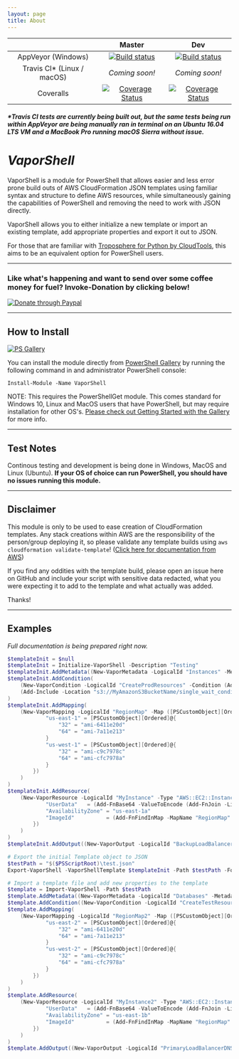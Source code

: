 ```yaml
---
layout: page
title: About
---
```


|       | Master | Dev |
|:-----:|:------:|:---:|
| AppVeyor (Windows) | [![Build status](https://ci.appveyor.com/api/projects/status/8a4jsfv42tbmlym8/branch/master?svg=true)](https://ci.appveyor.com/project/nferrell/VaporShell/branch/master) | [![Build status](https://ci.appveyor.com/api/projects/status/8a4jsfv42tbmlym8/branch/dev?svg=true)](https://ci.appveyor.com/project/nferrell/VaporShell/branch/dev) |
| Travis CI* (Linux / macOS) | _Coming soon!_ |  _Coming soon!_ |
| Coveralls | [![Coverage Status](https://coveralls.io/repos/github/nferrell/VaporShell/badge.svg?branch=dev)](https://coveralls.io/github/nferrell/VaporShell?branch=master) | [![Coverage Status](https://coveralls.io/repos/github/nferrell/VaporShell/badge.svg?branch=dev)](https://coveralls.io/github/nferrell/VaporShell?branch=dev) |

##### _*Travis CI tests are currently being built out, but the same tests being run within AppVeyor are being manually ran in terminal on an Ubuntu 16.04 LTS VM and a MacBook Pro running macOS Sierra without issue._  

# *VaporShell* 

VaporShell is a module for PowerShell that allows easier and less error prone build outs of AWS CloudFormation JSON templates using familiar syntax and structure to define AWS resources, while simultaneously gaining the capabilities of PowerShell and removing the need to work with JSON directly.

VaporShell allows you to either initialize a new template or import an existing template, add appropriate properties and export it out to JSON.

For those that are familiar with [Troposphere for Python by CloudTools](https://github.com/cloudtools/troposphere), this aims to be an equivalent option for PowerShell users.

***

### Like what's happening and want to send over some coffee money for fuel? Invoke-Donation by clicking below!

[![Donate through Paypal](http://i.imgur.com/bE5YaCm.gif)](https://www.paypal.com/cgi-bin/webscr?cmd=_s-xclick&hosted_button_id=GU6CJMFGVP6ZS)

***

## How to Install

[![PS Gallery](https://img.shields.io/badge/install-PS%20Gallery-blue.svg)](https://www.PowerShellgallery.com/packages/VaporShell)

You can install the module directly from [PowerShell Gallery](https://www.PowerShellgallery.com/packages/VaporShell) by running the following command in and administrator PowerShell console:

`Install-Module -Name VaporShell`

NOTE: This requires the PowerShellGet module. This comes standard for Windows 10, Linux and MacOS users that have PowerShell, but may require installation for other OS's. [Please check out Getting Started with the Gallery](https://www.PowerShellgallery.com/) for more info. 

***

## Test Notes

Continous testing and development is being done in Windows, MacOS and Linux (Ubuntu). **If your OS of choice can run PowerShell, you should have no issues running this module.** 

***

## Disclaimer

This module is only to be used to ease creation of CloudFormation templates. Any stack creations within AWS are the responsibility of the person/group deploying it, so please validate any template builds using `aws cloudformation validate-template`! ([Click here for documentation from AWS](http://docs.aws.amazon.com/cli/latest/reference/cloudformation/validate-template.html))

If you find any oddities with the template build, please open an issue here on GitHub and include your script with sensitive data redacted, what you were expecting it to add to the template and what actually was added.

Thanks!

***

## Examples
_Full documentation is being prepared right now._

```PowerShell
$templateInit = $null
$templateInit = Initialize-VaporShell -Description "Testing"
$templateInit.AddMetadata((New-VaporMetadata -LogicalId "Instances" -Metadata @{"Description" = "Information about the instances"}))
$templateInit.AddCondition(
    (New-VaporCondition -LogicalId "CreateProdResources" -Condition (Add-ConEquals -FirstValue (Add-FnRef -Ref "EnvType") -SecondValue "prod")),
    (Add-Include -Location "s3://MyAmazonS3BucketName/single_wait_condition.yaml")
)
$templateInit.AddMapping(
    (New-VaporMapping -LogicalId "RegionMap" -Map ([PSCustomObject][Ordered]@{
            "us-east-1" = [PSCustomObject][Ordered]@{
                "32" = "ami-6411e20d"
                "64" = "ami-7a11e213"
            }
            "us-west-1" = [PSCustomObject][Ordered]@{
                "32" = "ami-c9c7978c"
                "64" = "ami-cfc7978a"
            }
        })
    )
)
$templateInit.AddResource(
    (New-VaporResource -LogicalId "MyInstance" -Type "AWS::EC2::Instance" -Properties ([PSCustomObject][Ordered]@{
            "UserData"   = (Add-FnBase64 -ValueToEncode (Add-FnJoin -ListOfValues "Queue=",(Add-FnRef -Ref "MyQueue")))
            "AvailabilityZone" = "us-east-1a"
            "ImageId"          = (Add-FnFindInMap -MapName "RegionMap" -TopLevelKey "$_AWSRegion" -SecondLevelKey "32")
        })
    )
)
$templateInit.AddOutput((New-VaporOutput -LogicalId "BackupLoadBalancerDNSName" -Description "The DNSName of the backup load balancer" -Value (Add-FnGetAtt -LogicalNameOfResource "BackupLoadBalancer" -AttributeName "DNSName") -Condition "CreateProdResources"))

# Export the initial Template object to JSON
$testPath = "$($PSScriptRoot)\test.json"
Export-VaporShell -VaporShellTemplate $templateInit -Path $testPath -Force

# Import a template file and add new properties to the template
$template = Import-VaporShell -Path $testPath
$template.AddMetadata((New-VaporMetadata -LogicalId "Databases" -Metadata @{"Description" = "Information about the Databases"}))
$template.AddCondition((New-VaporCondition -LogicalId "CreateTestResources" -Condition (Add-ConEquals -FirstValue (Add-FnRef -Ref "EnvType") -SecondValue "test")))
$template.AddMapping(
    (New-VaporMapping -LogicalId "RegionMap2" -Map ([PSCustomObject][Ordered]@{
            "us-east-2" = [PSCustomObject][Ordered]@{
                "32" = "ami-6411e20d"
                "64" = "ami-7a11e213"
            }
            "us-west-2" = [PSCustomObject][Ordered]@{
                "32" = "ami-c9c7978c"
                "64" = "ami-cfc7978a"
            }
        })
    )
)
$template.AddResource(
    (New-VaporResource -LogicalId "MyInstance2" -Type "AWS::EC2::Instance" -Properties ([PSCustomObject][Ordered]@{
            "UserData"   = (Add-FnBase64 -ValueToEncode (Add-FnJoin -ListOfValues "Queue=",(Add-FnRef -Ref "MyQueue")))
            "AvailabilityZone" = "us-east-1b"
            "ImageId"          = (Add-FnFindInMap -MapName "RegionMap" -TopLevelKey "$_AWSRegion" -SecondLevelKey "32")
        })
    )
)
$template.AddOutput((New-VaporOutput -LogicalId "PrimaryLoadBalancerDNSName" -Description "The DNSName of the primary load balancer" -Value (Add-FnGetAtt -LogicalNameOfResource "PrimaryLoadBalancer" -AttributeName "DNSName") -Condition "CreateTestResources"))
```
